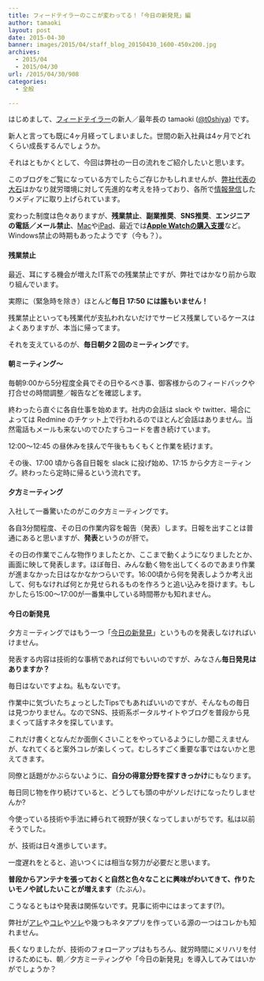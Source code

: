 ```yaml
---
title: フィードテイラーのここが変わってる！「今日の新発見」編
author: tamaoki
layout: post
date: 2015-04-30
banner: images/2015/04/staff_blog_20150430_1600-450x200.jpg
archives:
  - 2015/04
  - 2015/04/30
url: /2015/04/30/908
categories:
  - 全般

---
```

はじめまして、[フィードテイラー](http://feedtailor.jp)の新人／最年長の tamaoki ([@t0shiya](https://twitter.com/t0shiya)) です。
  
新人と言っても既に4ヶ月経ってしまいました。世間の新入社員は4ヶ月でどれくらい成長するんでしょうか。
  
それはともかくとして、今回は弊社の一日の流れをご紹介したいと思います。

このブログをご覧になっている方でしたらご存じかもしれませんが、[弊社代表の大石](http://feedtailor.jp/wp/)はかなり就労環境に対して先進的な考えを持っており、各所で[情報発信](http://gmba.jp/2015-02-19-15-20-41/44-opinions/1219-opinion-oishi-vol2.html)したりメディアに取り上げられています。

変わった制度は色々ありますが、**残業禁止**、**副業推奨**、**SNS推奨**、**エンジニアの電話／メール禁止**、[Mac](http://feedtailor.jp/wp/?p=178)や[iPad]()、最近では[**Apple Watchの購入支援**](http://feedtailor.jp/wp/?p=14361)など。Windows禁止の時期もあったようです（今も？）。

#### 残業禁止

最近、耳にする機会が増えたIT系での残業禁止ですが、弊社ではかなり前から取り組んでいます。
  
実際に（緊急時を除き）ほとんど**毎日 17:50 には誰もいません！**
  
残業禁止といっても残業代が支払われないだけでサービス残業しているケースはよくありますが、本当に帰ってます。
  
それを支えているのが、**毎日朝夕２回のミーティング**です。

#### 朝ミーティング〜

毎朝9:00から5分程度全員でその日やるべき事、御客様からのフィードバックや打合せの時間調整／報告などを確認します。
  
終わったら直ぐに各自仕事を始めます。社内の会話は slack や twitter、場合によっては Redmine のチケット上で行われるのでほとんど会話はありません。当然電話もメールも来ないのでひたすらコードを書き続けています。
  
12:00〜12:45 の昼休みを挟んで午後ももくもくと作業を続けます。
  
その後、17:00 頃から各自日報を slack に投げ始め、17:15 から夕方ミーティング。終わったら定時に帰るという流れです。

#### 夕方ミーティング

入社して一番驚いたのがこの夕方ミーティングです。
  
各自3分間程度、その日の作業内容を報告（発表）します。日報を出すことは普通にあると思いますが、**発表**というのが肝で。
  
その日の作業でこんな物作りましたとか、ここまで動くようになりましたとか、画面に映して発表します。ほぼ毎日、みんな動く物を出してくるのであまり作業が進まなかった日はなかなかつらいです。16:00頃から何を発表しようか考え出して、何もなければ何とか見せられるものを作ろうと追い込みを掛けます。もしかしたら15:00〜17:00が一番集中している時間帯かも知れません。

#### 今日の新発見

夕方ミーティングではもう一つ「[今日の新発見](http://feedtailor.jp/wp/?p=8384)」というものを発表しなければいけません。
  
発表する内容は技術的な事柄であれば何でもいいのですが、みなさん**毎日発見はありますか？**

毎日はないですよね。私もないです。
  
作業中に気づいたちょっとしたTipsでもあればいいのですが、そんなもの毎日は見つかりません。なのでSNS、技術系ポータルサイトやブログを普段から見まくって話すネタを探しています。
  
これだけ書くとなんだか面倒くさいことをやっているようにしか聞こえませんが、なれてくると案外コレが楽しくって。むしろすごく重要な事ではないかと思えてきます。
  
同僚と話題がかぶらないように、**自分の得意分野を探すきっかけ**にもなります。

毎日同じ物を作り続けていると、どうしても頭の中がソレだけになったりしませんか?
  
今使っている技術や手法に縛られて視野が狭くなってしまいがちです。私は以前そうでした。
  
が、技術は日々進歩しています。
  
一度遅れをとると、追いつくには相当な努力が必要だと思います。
  
**普段からアンテナを張っておくと自然と色々なことに興味がわいてきて、作りたいモノや試したいことが増えます**（たぶん）。
  
こうなるともはや発表は関係ないです。見事に術中にはまってます(?)。

弊社が[アレ](https://itunes.apple.com/us/app/sora-youjin/id910413680?l=ja&ls=1&mt=8)や[コレ](https://itunes.apple.com/jp/app/8bitter/id600772761?mt=8)や[ソレ](https://itunes.apple.com/jp/app/fu-haobukku-zhenno-jian-kaiki/id576560440?mt=8)や幾つもネタアプリを作っている源の一つはコレかも知れません。

長くなりましたが、技術のフォローアップはもちろん、就労時間にメリハリを付けるためにも、朝／夕方ミーティングや「今日の新発見」を導入してみてはいかがでしょうか？